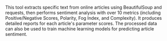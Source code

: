 This tool extracts specific text from online articles using BeautifulSoup and requests, then performs sentiment analysis with over 10 metrics (including Positive/Negative Scores, Polarity, Fog Index, and Complexity). It produces detailed reports for each article's parameter scores. The processed data can also be used to train machine learning models for predicting article sentiment.


